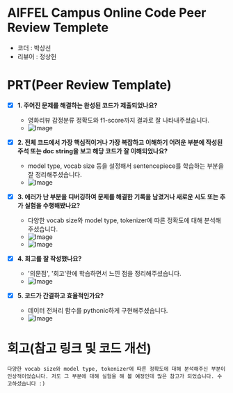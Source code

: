 # AIFFEL Campus Online Code Peer Review Templete
- 코더 : 박상선
- 리뷰어 : 정상헌


# PRT(Peer Review Template)
- [X]  **1. 주어진 문제를 해결하는 완성된 코드가 제출되었나요?**
    - 영화리뷰 감정분류 정확도와 f1-score까지 결과로 잘 나타내주셨습니다.  
    - ![Image](https://github.com/user-attachments/assets/d9ebc59b-7a5b-44b5-bf5b-65ec9dfa7bdd)
    
- [X]  **2. 전체 코드에서 가장 핵심적이거나 가장 복잡하고 이해하기 어려운 부분에 작성된 
주석 또는 doc string을 보고 해당 코드가 잘 이해되었나요?**
    - model type, vocab size 등을 설정해서 sentencepiece를 학습하는 부분을 잘 정리해주셨습니다.
    - ![Image](https://github.com/user-attachments/assets/9f3ff6ba-dfff-4a58-8146-932af0d37a3c)
        
- [X]  **3. 에러가 난 부분을 디버깅하여 문제를 해결한 기록을 남겼거나
새로운 시도 또는 추가 실험을 수행해봤나요?**
    - 다양한 vocab size와 model type, tokenizer에 따른 정확도에 대해 분석해주셨습니다.  
    - ![Image](https://github.com/user-attachments/assets/ee781cba-e6a9-4a94-a93d-6851ad305249)  
    - ![Image](https://github.com/user-attachments/assets/9439935a-a542-453b-bb53-e5b8138a793f)  
        
- [X]  **4. 회고를 잘 작성했나요?**
    - '의문점', '회고'란에 학습하면서 느낀 점을 정리해주셨습니다.  
    - ![Image](https://github.com/user-attachments/assets/d76a5d31-28ec-4572-b199-8489787938a4)  
        
- [X]  **5. 코드가 간결하고 효율적인가요?**
    - 데이터 전처리 함수를 pythonic하게 구현해주셨습니다.
    - ![Image](https://github.com/user-attachments/assets/307f37b8-df13-40e3-b7ca-f962bc43eb02)


# 회고(참고 링크 및 코드 개선)
```
다양한 vocab size와 model type, tokenizer에 따른 정확도에 대해 분석해주신 부분이 인상적이었습니다. 저도 그 부분에 대해 실험을 해 볼 예정인데 많은 참고가 되었습니다. 수고하셨습니다 :)
```

